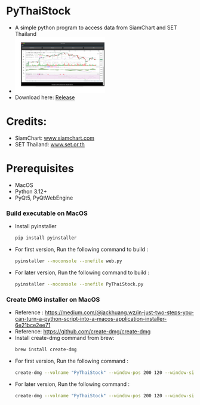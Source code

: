 # PyThaiStock
- A simple python program to access data from SiamChart and SET Thailand
- <img src="images/PyThaiStock v0.1.png" alt="PyThaiStock" width="50%" height="50%">
- Download here:  [Release ](https://github.com/kcommerce/PyThaiStock/releases/)  
# Credits:
- SiamChart: www.siamchart.com
- SET Thailand: www.set.or.th

# Prerequisites
- MacOS
- Python 3.12+
- PyQt5, PyQtWebEngine


  
### Build executable on MacOS
- Install pyinstaller
  ```bash
  pip install pyinstaller
  ```
- For first version, Run the following command to build :
  ```bash
  pyinstaller --noconsole --onefile web.py
  ```
- For later version, Run the following command to build :
  ```bash
  pyinstaller --noconsole --onefile PyThaiStock.py
  ```
### Create DMG installer on MacOS
- Reference : https://medium.com/@jackhuang.wz/in-just-two-steps-you-can-turn-a-python-script-into-a-macos-application-installer-6e21bce2ee71
- Reference: https://github.com/create-dmg/create-dmg
- Install create-dmg command from brew:
  ```bash
  brew install create-dmg
  ```
- For first version, Run the following command :
  ```bash
  create-dmg --volname "PyThaiStock" --window-pos 200 120 --window-size 600 300 --hide-extension web.app --app-drop-link 425 120 "PyThaiStock.dmg" "dist"
  ```
- For later version, Run the following command :
  ```bash
  create-dmg --volname "PyThaiStock" --window-pos 200 120 --window-size 600 300 --hide-extension PyThaiStock.app --app-drop-link 425 120 "PyThaiStock.dmg" "dist"
  ```
